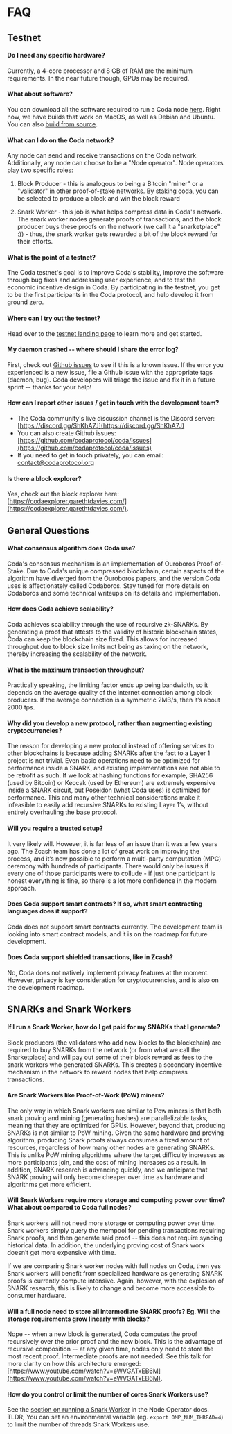 # FAQ

## Testnet

#### Do I need any specific hardware?

Currently, a 4-core processor and 8 GB of RAM are the minimum requirements.  In the near future though, GPUs may be required.

#### What about software?

You can download all the software required to run a Coda node [here](https://codaprotocol.com/docs/getting-started/#installation). Right now, we have builds that work on MacOS, as well as Debian and Ubuntu. You can also [build from source](https://github.com/codaprotocol/coda).

#### What can I do on the Coda network?

Any node can send and receive transactions on the Coda network. Additionally, any node can choose to be a "Node operator". Node operators play two specific roles:

1) Block Producer - this is analogous to being a Bitcoin "miner" or a "validator" in other  proof-of-stake networks. By staking coda, you can be selected to produce a block and win the block reward

2) Snark Worker - this job is what helps compress data in Coda's network. The snark worker nodes generate proofs of transactions, and the block producer buys these proofs on the network (we call it a "snarketplace" :)) - thus, the snark worker gets rewarded a bit of the block reward for their efforts.

#### What is the point of a testnet?

The Coda testnet's goal is to improve Coda's stability, improve the software through bug fixes and addressing user experience, and to test the economic incentive design in Coda. By participating in the testnet, you get to be the first participants in the Coda protocol, and help develop it from ground zero.

#### Where can I try out the testnet?

Head over to the [testnet landing page](/testnet.html) to learn more and get started.

#### My  daemon crashed -- where should I share the error log?

First, check out [Github issues](https://github.com/codaprotocol/coda/issues) to see if this is a known issue. If the error you experienced is a new issue, file a Github issue with the appropriate tags (daemon, bug). Coda developers will triage the issue and fix it in a future sprint -- thanks for your help!

#### How can I report other issues / get in touch with the development team?

- The Coda community's live discussion channel is the Discord server: [https://discord.gg/ShKhA7J](https://discord.gg/ShKhA7J)
- You can also create Github issues: [https://github.com/codaprotocol/coda/issues](https://github.com/codaprotocol/coda/issues)
- If you need to get in touch privately, you can email: contact@codaprotocol.org

#### Is there a block explorer?

Yes, check out the block explorer here: [https://codaexplorer.garethtdavies.com/](https://codaexplorer.garethtdavies.com/).

## General Questions

#### What consensus algorithm does Coda use?

Coda's consensus mechanism is an implementation of Ouroboros Proof-of-Stake. Due to Coda's unique compressed blockchain, certain aspects of the algorithm have diverged from the Ouroboros papers, and the version Coda uses is affectionately called Codaboros. Stay tuned for more details on Codaboros and some technical writeups on its details and implementation.

#### How does Coda achieve scalability?

Coda achieves scalability through the use of recursive zk-SNARKs. By generating a proof that attests to the validity of historic blockchain states, Coda can keep the blockchain size fixed. This allows for increased throughput due to block size limits not being as taxing on the network, thereby increasing the scalability of the network.

#### What is the maximum transaction throughput?

Practically speaking, the limiting factor ends up being bandwidth, so it depends on the average quality of the internet connection among block producers. If the average connection is a symmetric 2MB/s, then it’s about 2000 tps.

#### Why did you develop a new protocol, rather than augmenting existing cryptocurrencies?

The reason for developing a new protocol instead of offering services to other blockchains is because adding SNARKs after the fact to a Layer 1 project is not trivial. Even basic operations need to be optimized for performance inside a SNARK, and existing implementations are not able to be retrofit as such. If we look at hashing functions for example, SHA256 (used by Bitcoin) or Keccak (used by Ethereum) are extremely expensive inside a SNARK circuit, but Poseidon (what Coda uses) is optimized for performance. This and many other technical considerations make it infeasible to easily add recursive SNARKs to existing Layer 1’s, without entirely overhauling the base protocol.

#### Will you require a trusted setup?

It very likely will. However, it is far less of an issue than it was a few years ago. The Zcash team has done a lot of great work on improving the process, and it’s now possible to perform a multi-party computation (MPC) ceremony with hundreds of participants. There would only be issues if every one of those participants were to collude - if just one participant is honest everything is fine, so there is a lot more confidence in the modern approach.

#### Does Coda support smart contracts? If so, what smart contracting languages does it support?

Coda does not support smart contracts currently. The development team is looking into smart contract models, and it is on the roadmap for future development.

#### Does Coda support shielded transactions, like in Zcash?

No, Coda does not natively implement privacy features at the moment. However, privacy is key consideration for cryptocurrencies, and is also on the development roadmap.

## SNARKs and Snark Workers

#### If I run a Snark Worker, how do I get paid for my SNARKs that I generate?

Block producers (the validators who add new blocks to the blockchain) are required to buy SNARKs from the network (or from what we call the Snarketplace) and will pay out some of their block reward as fees to the snark workers who generated SNARKs. This creates a secondary incentive mechanism in the network to reward nodes that help compress transactions.

#### Are Snark Workers like Proof-of-Work (PoW) miners?

The only way in which Snark workers are similar to Pow miners is that both snark proving and mining (generating hashes) are parallelizable tasks, meaning that they are optimized for GPUs. However, beyond that, producing SNARKs is not similar to PoW mining. Given the same hardware and proving algorithm, producing Snark proofs always consumes a fixed amount of resources, regardless of how many other nodes are generating SNARKs. This is unlike PoW mining algorithms where the target difficulty increases as more participants join, and the cost of mining increases as a result. In addition, SNARK research is advancing quickly, and we anticipate that SNARK proving will only become cheaper over time as hardware and algorithms get more efficient.

#### Will Snark Workers require more storage and computing power over time? What about compared to Coda full nodes?

Snark workers will not need more storage or computing power over time. Snark workers simply query the mempool for pending transactions requiring Snark proofs, and then generate said proof -- this does not require syncing historical data. In addition, the underlying proving cost of Snark work doesn’t get more expensive with time.

If we are comparing Snark worker nodes with full nodes on Coda, then yes Snark workers will benefit from specialized hardware as generating SNARK proofs is currently compute intensive. Again, however, with the explosion of SNARK research, this is likely to change and become more accessible to consumer hardware.

#### Will a full node need to store all intermediate SNARK proofs? Eg. Will the storage requirements grow linearly with blocks?

Nope -- when a new block is generated, Coda computes the proof recursively over the prior proof and the new block. This is the advantage of recursive composition -- at any given time, nodes only need to store the most recent proof. Intermediate proofs are not needed. See this talk for more clarity on how this architecture emerged: [https://www.youtube.com/watch?v=eWVGATxEB6M](https://www.youtube.com/watch?v=eWVGATxEB6M).

#### How do you control or limit the number of cores Snark Workers use?

See the [section on running a Snark Worker](../node-operator/#producing-snarks-in-the-coda-network) in the Node Operator docs. TLDR; You can set an environmental variable (eg. `export OMP_NUM_THREAD=4`) to limit the number of threads Snark Workers use.
